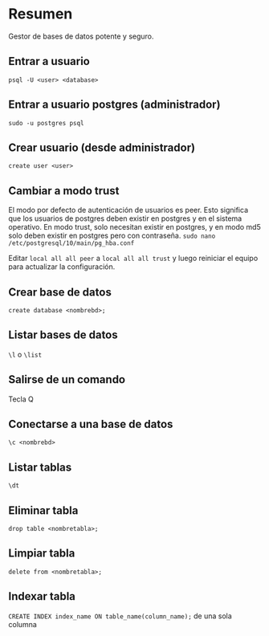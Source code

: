 # Resumen
Gestor de bases de datos potente y seguro.

## Entrar a usuario
`psql -U <user> <database>`

## Entrar a usuario postgres (administrador)
`sudo -u postgres psql`

## Crear usuario (desde administrador)
`create user <user>`

## Cambiar a modo trust
El modo por defecto de autenticación de usuarios es peer. Esto significa que los usuarios de postgres deben existir en postgres y en el sistema operativo. En modo trust, solo necesitan existir en postgres, y en modo md5 solo deben existir en postgres pero con contraseña.
`sudo nano /etc/postgresql/10/main/pg_hba.conf`

Editar `local all all peer` a `local all all trust` y luego reiniciar el equipo para actualizar la configuración.

## Crear base de datos
`create database <nombrebd>;`

## Listar bases de datos
`\l` o `\list`

## Salirse de un comando
Tecla Q

## Conectarse a una base de datos
`\c <nombrebd>`

## Listar tablas
`\dt`

## Eliminar tabla
`drop table <nombretabla>;`

## Limpiar tabla
`delete from <nombretabla>;`

## Indexar tabla
`CREATE INDEX index_name ON table_name(column_name);` de una sola columna
